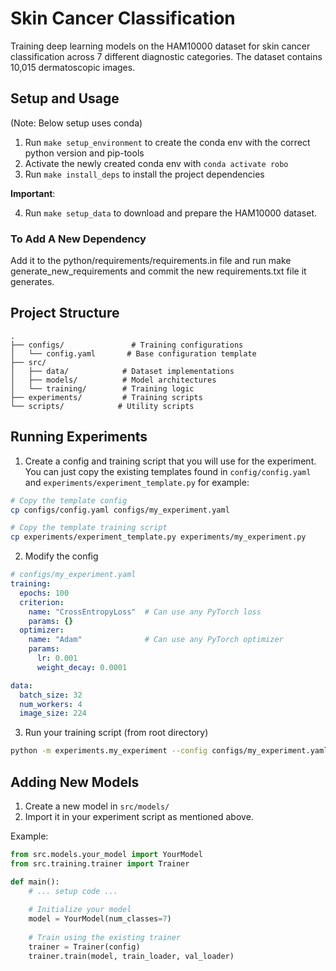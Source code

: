# Skin Cancer Classification

Training deep learning models on the HAM10000 dataset for skin cancer classification across 7 different diagnostic categories. The dataset contains 10,015 dermatoscopic images.

## Setup and Usage
(Note: Below setup uses conda)
1. Run `make setup_environment` to create the conda env with the correct python version and pip-tools
2. Activate the newly created conda env with `conda activate robo`
3. Run `make install_deps` to install the project dependencies

**Important**: 

4. Run `make setup_data` to download and prepare the HAM10000 dataset. 

### To Add A New Dependency
Add it to the python/requirements/requirements.in file and run make generate_new_requirements and commit the new requirements.txt file it generates.


## Project Structure
```
.
├── configs/               # Training configurations
│   └── config.yaml       # Base configuration template
├── src/
│   ├── data/            # Dataset implementations
│   ├── models/          # Model architectures
│   └── training/        # Training logic
├── experiments/         # Training scripts
└── scripts/            # Utility scripts
```

## Running Experiments
1. Create a config and training script that you will use for the experiment. You can just copy the existing templates found in `config/config.yaml` and `experiments/experiment_template.py` for example:

```bash
# Copy the template config
cp configs/config.yaml configs/my_experiment.yaml

# Copy the template training script
cp experiments/experiment_template.py experiments/my_experiment.py
```

2. Modify the config

```yaml
# configs/my_experiment.yaml
training:
  epochs: 100
  criterion:
    name: "CrossEntropyLoss"  # Can use any PyTorch loss
    params: {}
  optimizer:
    name: "Adam"              # Can use any PyTorch optimizer
    params:
      lr: 0.001
      weight_decay: 0.0001

data:
  batch_size: 32
  num_workers: 4
  image_size: 224
```


3. Run your training script (from root directory)

```bash
python -m experiments.my_experiment --config configs/my_experiment.yaml --output_dir outputs/my_experiment
```

## Adding New Models
1. Create a new model in `src/models/`
2. Import it in your experiment script as mentioned above. 

Example:

```python
from src.models.your_model import YourModel
from src.training.trainer import Trainer

def main():
    # ... setup code ...
    
    # Initialize your model
    model = YourModel(num_classes=7)
    
    # Train using the existing trainer
    trainer = Trainer(config)
    trainer.train(model, train_loader, val_loader)
```

